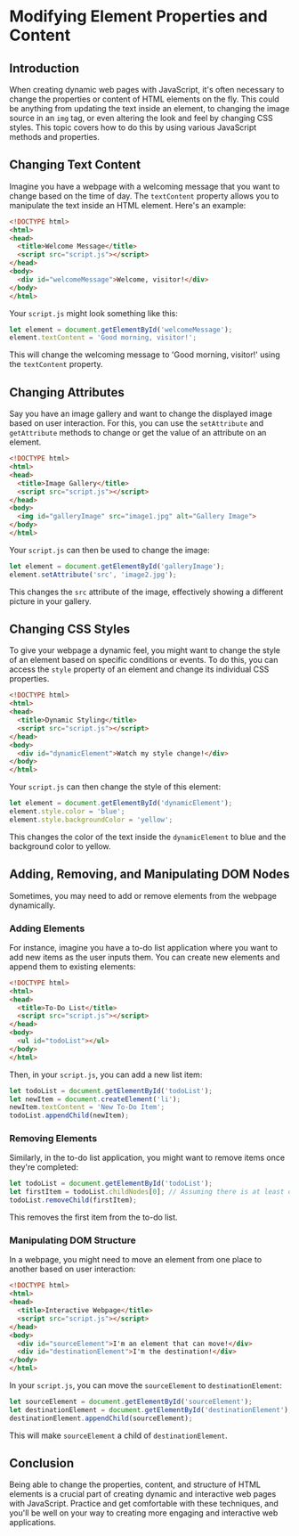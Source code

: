 # Modifying Element Properties and Content

## Introduction

When creating dynamic web pages with JavaScript, it's often necessary to change the properties or content of HTML elements on the fly. This could be anything from updating the text inside an element, to changing the image source in an `img` tag, or even altering the look and feel by changing CSS styles. This topic covers how to do this by using various JavaScript methods and properties.

## Changing Text Content

Imagine you have a webpage with a welcoming message that you want to change based on the time of day. The `textContent` property allows you to manipulate the text inside an HTML element. Here's an example:

```html
<!DOCTYPE html>
<html>
<head>
  <title>Welcome Message</title>
  <script src="script.js"></script>
</head>
<body>
  <div id="welcomeMessage">Welcome, visitor!</div>
</body>
</html>
```

Your `script.js` might look something like this:

```javascript
let element = document.getElementById('welcomeMessage');
element.textContent = 'Good morning, visitor!';
```

This will change the welcoming message to 'Good morning, visitor!' using the `textContent` property.

## Changing Attributes

Say you have an image gallery and want to change the displayed image based on user interaction. For this, you can use the `setAttribute` and `getAttribute` methods to change or get the value of an attribute on an element.

```html
<!DOCTYPE html>
<html>
<head>
  <title>Image Gallery</title>
  <script src="script.js"></script>
</head>
<body>
  <img id="galleryImage" src="image1.jpg" alt="Gallery Image">
</body>
</html>
```

Your `script.js` can then be used to change the image:

```javascript
let element = document.getElementById('galleryImage');
element.setAttribute('src', 'image2.jpg');
```

This changes the `src` attribute of the image, effectively showing a different picture in your gallery.

## Changing CSS Styles

To give your webpage a dynamic feel, you might want to change the style of an element based on specific conditions or events. To do this, you can access the `style` property of an element and change its individual CSS properties.

```html
<!DOCTYPE html>
<html>
<head>
  <title>Dynamic Styling</title>
  <script src="script.js"></script>
</head>
<body>
  <div id="dynamicElement">Watch my style change!</div>
</body>
</html>
```

Your `script.js` can then change the style of this element:

```javascript
let element = document.getElementById('dynamicElement');
element.style.color = 'blue';
element.style.backgroundColor = 'yellow';
```

This changes the color of the text inside the `dynamicElement` to blue and the background color to yellow.

## Adding, Removing, and Manipulating DOM Nodes

Sometimes, you may need to add or remove elements from the webpage dynamically. 

### Adding Elements

For instance, imagine you have a to-do list application where you want to add new items as the user inputs them. You can create new elements and append them to existing elements:

```html
<!DOCTYPE html>
<html>
<head>
  <title>To-Do List</title>
  <script src="script.js"></script>
</head>
<body>
  <ul id="todoList"></ul>
</body>
</html>
```

Then, in your `script.js`, you can add a new list item:

```javascript
let todoList = document.getElementById('todoList');
let newItem = document.createElement('li');
newItem.textContent = 'New To-Do Item';
todoList.appendChild(newItem);
```

### Removing Elements

Similarly, in the to-do list application, you might want to remove items once they're completed:

```javascript
let todoList = document.getElementById('todoList');
let firstItem = todoList.childNodes[0]; // Assuming there is at least one item in the list
todoList.removeChild(firstItem);
```

This removes the first item from the to-do list.

### Manipulating DOM Structure

In a webpage, you might need to move an element from one place to another based on user interaction:

```html
<!DOCTYPE html>
<html>
<head>
  <title>Interactive Webpage</title>
  <script src="script.js"></script>
</head>
<body>
  <div id="sourceElement">I'm an element that can move!</div>
  <div id="destinationElement">I'm the destination!</div>
</body>
</html>
```

In your `script.js`, you can move the `sourceElement` to `destinationElement`:

```javascript
let sourceElement = document.getElementById('sourceElement');
let destinationElement = document.getElementById('destinationElement');
destinationElement.appendChild(sourceElement);
```

This will make `sourceElement` a child of `destinationElement`.

## Conclusion

Being able to change the properties, content, and structure of HTML elements is a crucial part of creating dynamic and interactive web pages with JavaScript. Practice and get comfortable with these techniques, and you'll be well on your way to creating more engaging and interactive web applications.